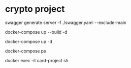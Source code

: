 # crypto project

swagger generate server -f ./swagger.yaml --exclude-main

docker-compose up --build -d

docker-compose up -d

docker-compose ps

docker exec -it card-project sh
